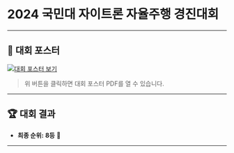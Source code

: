 # 2024 국민대 자이트론 자율주행 경진대회

---

## 📄 대회 포스터
[![대회 포스터 보기](https://img.shields.io/badge/Download-PDF-blue?style=for-the-badge&logo=adobeacrobatreader)](http://ave.kau.ac.kr/upfile/2024/10/20241024023032-5575.pdf)

> 위 버튼을 클릭하면 대회 포스터 PDF를 열 수 있습니다.

---

## 🏆 대회 결과
- **최종 순위:** **8등** 🎉  

---